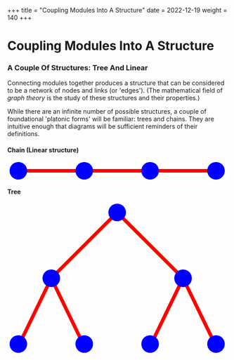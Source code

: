 +++
title = "Coupling Modules Into A Structure"
date = 2022-12-19
weight = 140
+++

# Coupling Modules Into A Structure

### A Couple Of Structures: Tree And Linear

Connecting modules together produces a structure that can be considered to be a network of nodes and links (or 'edges').  (The mathematical field of _graph theory_ is the study of these structures and their properties.)

While there are an infinite number of possible structures, a couple of foundational 'platonic forms' will be familiar: trees and chains.  They are intuitive enough that diagrams will be sufficient reminders of their definitions.

#### Chain (Linear structure)

<svg width="500" height="40">
    <line x1="25" y1="20" x2="475" y2="20" stroke="red" stroke-width="8"/>
    <circle cx="25" cy="20" r="20" fill="blue"/>
    <circle cx="175" cy="20" r="20" fill="blue"/>
    <circle cx="325" cy="20" r="20" fill="blue"/>
    <circle cx="475" cy="20" r="20" fill="blue"/>    
</svg>


#### Tree

<svg width="500" height="340">
    <line x1="250" y1="20" x2="100" y2="170" stroke="red" stroke-width="8"/>
    <line x1="250" y1="20" x2="400" y2="170" stroke="red" stroke-width="8"/>
    <line x1="100" y1="170" x2="25" y2="325" stroke="red" stroke-width="8"/>
    <line x1="100" y1="170" x2="175" y2="325" stroke="red" stroke-width="8"/>
    <line x1="400" y1="170" x2="325" y2="325" stroke="red" stroke-width="8"/>
    <line x1="400" y1="170" x2="475" y2="325" stroke="red" stroke-width="8"/>
    <circle cx="250" cy="20" r="20" fill="blue"/>
    <circle cx="100" cy="170" r="20" fill="blue"/>
    <circle cx="400" cy="170" r="20" fill="blue"/>
    <circle cx="25" cy="320" r="20" fill="blue"/>
    <circle cx="175" cy="320" r="20" fill="blue"/>
    <circle cx="325" cy="320" r="20" fill="blue"/>
    <circle cx="475" cy="320" r="20" fill="blue"/>    
</svg>
